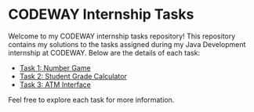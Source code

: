 # CODEWAY Internship Tasks

Welcome to my CODEWAY internship tasks repository! This repository contains my solutions to the tasks assigned during my Java Development internship at CODEWAY.
Below are the details of each task:

- [Task 1: Number Game](./Task1/README.md)
- [Task 2: Student Grade Calculator](./Task2/README.md)
- [Task 3: ATM Interface](./Task3/README.md)

Feel free to explore each task for more information.
